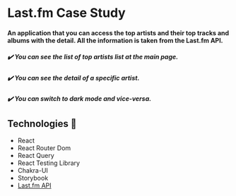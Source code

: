 # Last.fm Case Study 

#### An application that you can access the top artists and their top tracks and albums with the detail. All the information is taken from the Last.fm API. 

##### ✔️ You can see the list of top artists list at the main page.
##### ✔️ You can see the detail of a specific artist.
##### ✔️ You can switch to dark mode and vice-versa.

## Technologies 🚀
- React
- React Router Dom
- React Query
- React Testing Library
- Chakra-UI
- Storybook
- [Last.fm API](https://www.last.fm/tr/api)


